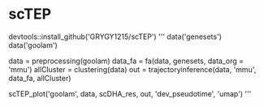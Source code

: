 # scTEP
devtools::install_github('GRYGY1215/scTEP')
'''
data('genesets')
data('goolam')

data = preprocessing(goolam)
data_fa = fa(data, genesets, data_org = 'mmu')
allCluster = clustering(data)
out = trajectoryinference(data, 'mmu', data_fa, allCluster)

scTEP_plot('goolam', data, scDHA_res, out, 'dev_pseudotime', 'umap')
'''
